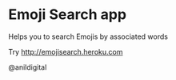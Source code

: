 # Emoji Search app
Helps you to search Emojis by associated words

Try http://emojisearch.heroku.com


@anildigital
